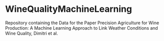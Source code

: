 # WineQualityMachineLearning
Repository containing the Data for the Paper Precision Agriculture for Wine Production: A Machine Learning Approach to Link Weather Conditions and Wine Quality, Dimitri et al.
